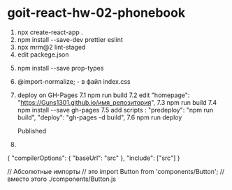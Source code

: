 # goit-react-hw-02-phonebook

1. npx create-react-app .
2. npm install --save-dev prettier eslint
3. npx mrm@2 lint-staged
4. edit packege.json

<!-- "lint-staged": {
"*.{js,jsx}": "eslint --cache --fix",
"*.{js,jsx,css,scss,md}": "prettier --write"
} -->

5. npm install --save prop-types

6. @import-normalize; - в файл index.css

7. deploy on GH-Pages
   7.1 npm run build
   7.2 edit "homepage": "https://Guns1301.github.io/имя_репозитория",
   7.3 npm run build
   7.4 npm install --save gh-pages
   7.5 add scripts :
   "predeploy": "npm run build",
   "deploy": "gh-pages -d build",
   7.6 npm run deploy

   Published

8.

{
"compilerOptions": {
"baseUrl": "src"
},
"include": ["src"]
}

// Абсолютные импорты
// это import Button from 'components/Button';
// вместо этого ./components/Button.js
